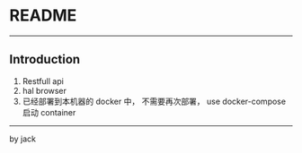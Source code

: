 # README
----
## Introduction

1. Restfull api
2. hal browser
3. 已经部署到本机器的 docker 中， 不需要再次部署， use docker-compose 启动 container



----

by jack

